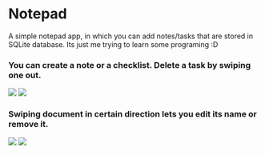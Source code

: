 # Notepad
A simple notepad app, in which you can add notes/tasks that are stored in SQLite database.
Its just me trying to learn some programing :D

### You can create a note or a checklist. Delete a task by swiping one out.
<a href="https://imgflip.com/gif/3elwxe"><img src="https://i.imgflip.com/3elwxe.gif"/></a>
<a href="https://imgflip.com/gif/3elwd7"><img src="https://i.imgflip.com/3elwd7.gif"/></a>  
### Swiping document in certain direction lets you edit its name or remove it.
<a href="https://imgflip.com/gif/3elx4y"><img src="https://i.imgflip.com/3elx4y.gif"/></a>
<a href="https://imgflip.com/gif/3elxcp"><img src="https://i.imgflip.com/3elxcp.gif"/></a>
